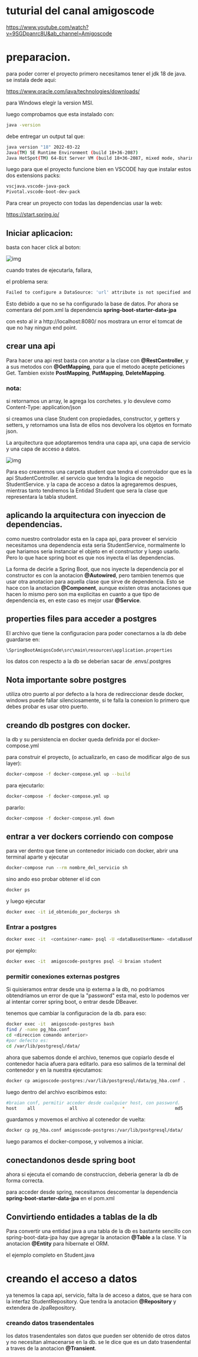 # tuturial del canal amigoscode
https://www.youtube.com/watch?v=9SGDpanrc8U&ab_channel=Amigoscode 

# preparacion.

para poder correr el proyecto primero necesitamos tener el jdk 18 de java.
se instala dede aqui:

https://www.oracle.com/java/technologies/downloads/

para Windows elegir la version MSI. 

luego comprobamos que esta instalado con:
```bash
java -version
```
debe entregar un output tal que:
```bash
java version "18" 2022-03-22
Java(TM) SE Runtime Environment (build 18+36-2087)
Java HotSpot(TM) 64-Bit Server VM (build 18+36-2087, mixed mode, sharing)
```

luego para que el proyecto funcione bien en VSCODE hay que instalar estos dos extensions packs:

```bash
vscjava.vscode-java-pack
Pivotal.vscode-boot-dev-pack
```

Para crear un proyecto con todas las dependencias usar la web:

https://start.spring.io/

## Iniciar aplicacion:

basta con hacer click al boton:

![img](/doc/iniciarApp.png "...")

cuando trates de ejecutarla, fallara, 

el problema sera:

```bash	
Failed to configure a DataSource: 'url' attribute is not specified and no embedded datasource could be configured.
```

Esto debido a que no se ha configurado la base de datos. Por ahora se comentara del pom.xml la dependencia **spring-boot-starter-data-jpa**

con esto al ir a http://localhost:8080/
nos mostrara un error el tomcat de que no hay ningun end point.

## crear una api

Para hacer una api rest basta con anotar a la clase con **@RestController**, y a sus metodos con **@GetMapping**, para que el metodo acepte peticiones Get. Tambien existe **PostMapping**, **PutMapping**, **DeleteMapping**.

### nota:
si retornamos un array, le agrega los corchetes.
y lo devuleve como Content-Type: application/json


si creamos una clase Student con propiedades, constructor, y getters y setters,
y retornamos una lista de ellos nos devolvera los objetos en formato json.

La arquitectura que adoptaremos tendra una capa api, una capa de servicio y una capa de acceso a datos.

![img](/doc/arquitectura.png "...")


Para eso crearemos una carpeta student que tendra el controlador que es la api StudentController.
el servicio que tendra la logica de negocio StudentService.
y la capa de acceso a datos la agregaremos despues, mientras tanto tendremos la Entidad Student que sera la clase que representara la tabla student. 

## aplicando la arquitectura con inyeccion de dependencias.

como nuestro controlador esta en la capa api, para proveer el servicio necesitamos una dependencia esta seria StudentService, normalmente lo que hariamos seria instanciar el objeto en el constructor y luego usarlo. Pero lo que hace spring boot es que nos inyecta el las dependencias.

La forma de decirle a Spring Boot, que nos inyecte la dependencia por el constructor es con la anotacion **@Autowired**, pero tambien tenemos que usar otra anotacion para aquella clase que sirve de dependencia.
Esto se hace con la anotacion **@Component**, aunque existen otras anotaciones que hacen lo mismo pero son ma explicitas en cuanto a que tipo de dependencia es, en este caso es mejor usar **@Service**.

## properties files para acceder a postgres
El archivo que tiene la configuracion para poder conectarnos a la db debe guardarse en:
```bash
\SpringBootAmigosCode\src\main\resources\application.properties
```
los datos con respecto a la db se deberian sacar de .envs/.postgres

## Nota importante sobre postgres
utiliza otro puerto al por defecto a la hora de redireccionar desde docker, windows puede fallar silenciosamente, si te falla la conexion lo primero que debes probar es usar otro puerto.

## creando db postgres con docker.

la db y su persistencia en docker queda definida por el docker-compose.yml

para construir el proyecto, (o actualizarlo, en caso de modificar algo de sus layer):

```bash
docker-compose -f docker-compose.yml up --build
```

para ejecutarlo:

```bash
docker-compose -f docker-compose.yml up
```

pararlo:
    
```bash
docker-compose -f docker-compose.yml down
```

## entrar a ver dockers corriendo con compose

para ver dentro que tiene un contenedor iniciado con docker, abrir una terminal aparte y ejecutar

```bash
docker-compose run --rm nombre_del_servicio sh
```

sino ando eso probar
obtener el id con

```bash
docker ps
```

y luego ejecutar

```bash
docker exec -it id_obtenido_por_dockerps sh
```

### **Entrar a postgres**

```bash
docker exec -it  <container-name> psql -U <dataBaseUserName> <dataBaseName>
```
por ejemplo:

```bash
docker exec -it  amigoscode-postgres psql -U braian student
```

### permitir conexiones externas postgres

Si quisieramos entrar desde una ip externa a la db, no podriamos obtendriamos un error de que la "password" esta mal, esto lo podemos ver al intentar correr spring boot, o entrar desde DBeaver.

tenemos que cambiar la configuracion de la db. para eso:

```bash
docker exec -it  amigoscode-postgres bash
find / -name pg_hba.conf
cd <direccion comando anterior>
#por defecto es:
cd /var/lib/postgresql/data/
```
ahora que sabemos donde el archivo, tenemos que copiarlo desde el contenedor hacia afuera para editarlo.
para eso salimos de la terminal del contenedor y en la nuestra ejecutamos:
    
```bash
docker cp amigoscode-postgres:/var/lib/postgresql/data/pg_hba.conf .
```

luego dentro del archivo escribimos esto:
```bash
#braian conf, permitir acceder desde cualquier host, con password.
host    all             all                 *                   md5
```
guardamos y movemos el archivo al cotenedor de vuelta:
```bash
docker cp pg_hba.conf amigoscode-postgres:/var/lib/postgresql/data/
```
luego paramos el docker-compose, y volvemos a iniciar.

## conectandonos desde spring boot

ahora si ejecuta el comando de construccion, deberia generar la db de forma correcta.

para acceder desde spring, necesitamos descomentar la dependencia **spring-boot-starter-data-jpa** en el pom.xml

## Convirtiendo entidades a tablas de la db

Para convertir una entidad java a una tabla de la db es bastante sencillo con spring-boot-data-jpa
hay que agregar la anotacion **@Table** a la clase. Y la anotacion **@Entity** para hibernate el ORM.

el ejemplo completo en Student.java

# creando el acceso a datos

ya tenemos la capa api, servicio, falta la de acceso a datos, que se hara con la interfaz StudentRepository. Que tendra la anotacion **@Repository** y extendera de JpaRepository.


### creando datos trasendentales

los datos trasendentales son datos que pueden ser obtenido de otros datos y no necesitan almacenarse en la db.
se le dice que es un dato trasendental a traves de la anotacion **@Transient**.
